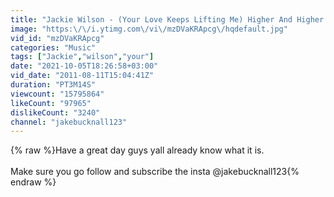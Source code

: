 ```yaml
---
title: "Jackie Wilson - (Your Love Keeps Lifting Me) Higher And Higher (Best Quality)"
image: "https:\/\/i.ytimg.com\/vi\/mzDVaKRApcg\/hqdefault.jpg"
vid_id: "mzDVaKRApcg"
categories: "Music"
tags: ["Jackie","wilson","your"]
date: "2021-10-05T18:26:58+03:00"
vid_date: "2011-08-11T15:04:41Z"
duration: "PT3M14S"
viewcount: "15795864"
likeCount: "97965"
dislikeCount: "3240"
channel: "jakebucknall123"
---
```

{% raw %}Have a great day guys yall already know what it is.<br /><br />Make sure you go follow and subscribe the insta @jakebucknall123{% endraw %}
